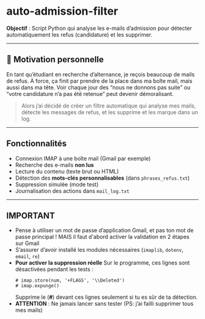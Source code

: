 # auto-admission-filter
**Objectif** : Script Python qui analyse les e-mails d’admission pour détecter automatiquement les refus (candidature) et les supprimer.

---
## 🙋 Motivation personnelle

En tant qu’étudiant en recherche d’alternance, je reçois beaucoup de mails de refus.
À force, ça finit par prendre de la place dans ma boîte mail, mais aussi dans ma tête.
Voir chaque jour des “nous ne donnons pas suite” ou “votre candidature n’a pas été retenue” peut devenir démoralisant.

> Alors j’ai décidé de créer un filtre automatique qui analyse mes mails, détecte les messages de refus, et les supprime et les marque dans un log.

---
## Fonctionnalités

- Connexion IMAP à une boîte mail (Gmail par exemple)
- Recherche des e-mails **non lus**
- Lecture du contenu (texte brut ou HTML)
- Détection des **mots-clés personnalisables** (dans `phrases_refus.txt`)
- Suppression simulée (mode test)
- Journalisation des actions dans `mail_log.txt`

---
## IMPORTANT

- Pense à utiliser un mot de passe d’application Gmail, et pas ton mot de passe principal ! MAIS il faut d'abord activer la validation en 2 étapes sur Gmail
- S’assurer d’avoir installé les modules nécessaires (`imaplib`, `dotenv`, `email`, `re`)
- **Pour activer la suppression réelle**
  Sur le programme, ces lignes sont désactivées pendant les tests :
  ```
  # imap.store(num, '+FLAGS', '\\Deleted')
  # imap.expunge()
  ```
  Supprime le (**#**) devant ces lignes seulement si tu es sûr de ta détection.
- **ATTENTION** : Ne jamais lancer sans tester (PS: j’ai failli supprimer tous mes mails)
